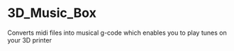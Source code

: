 # 3D_Music_Box
Converts midi files into musical g-code which enables you to play tunes on your 3D printer
